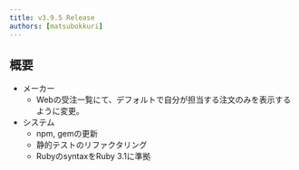 ```yaml
---
title: v3.9.5 Release
authors: [matsubokkuri]
---
```


<!-- truncate -->

## 概要

- メーカー
  - Webの受注一覧にて、デフォルトで自分が担当する注文のみを表示するように変更。
- システム
  - npm, gemの更新
  - 静的テストのリファクタリング
  - RubyのsyntaxをRuby 3.1に準拠


